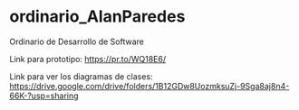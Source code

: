 # ordinario_AlanParedes
Ordinario de Desarrollo de Software


Link para prototipo:
https://pr.to/WQ18E6/

Link para ver los diagramas de clases: 
https://drive.google.com/drive/folders/1B12GDw8UozmksuZj-9Sga8aj8n4-66K-?usp=sharing
